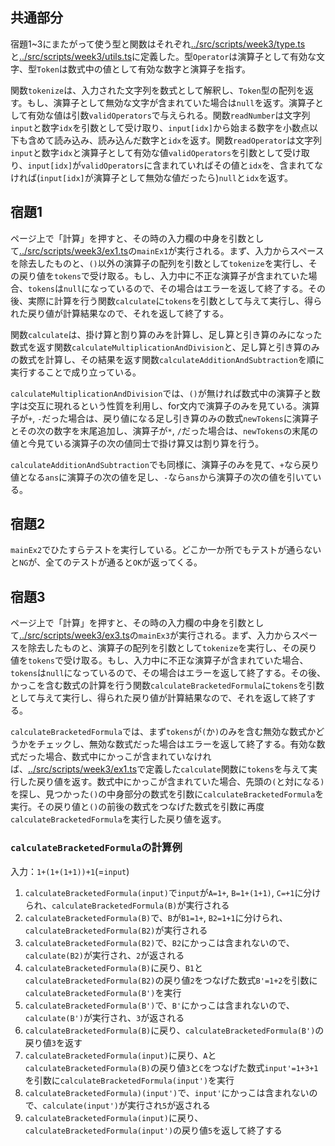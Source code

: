 ## 共通部分

宿題1~3にまたがって使う型と関数はそれぞれ[../src/scripts/week3/type.ts](../src/scripts/week3/type.ts)と[../src/scripts/week3/utils.ts](../src/scripts/week3/utils.ts)に定義した。型`Operator`は演算子として有効な文字、型`Token`は数式中の値として有効な数字と演算子を指す。

関数`tokenize`は、入力された文字列を数式として解釈し、`Token`型の配列を返す。もし、演算子として無効な文字が含まれていた場合は`null`を返す。演算子として有効な値は引数`validOperators`で与えられる。関数`readNumber`は文字列`input`と数字`idx`を引数として受け取り、`input[idx]`から始まる数字を小数点以下も含めて読み込み、読み込んだ数字と`idx`を返す。関数`readOperator`は文字列`input`と数字`idx`と演算子として有効な値`validOperators`を引数として受け取り、`input[idx]`が`validOperators`に含まれていればその値と`idx`を、含まれてなければ(`input[idx]`が演算子として無効な値だったら)`null`と`idx`を返す。

## 宿題1

ページ上で「計算」を押すと、その時の入力欄の中身を引数として[../src/scripts/week3/ex1.ts](../src/scripts/week3/ex1.ts)の`mainEx1`が実行される。まず、入力からスペースを除去したものと、`()`以外の演算子の配列を引数として`tokenize`を実行し、その戻り値を`tokens`で受け取る。もし、入力中に不正な演算子が含まれていた場合、`tokens`は`null`になっているので、その場合はエラーを返して終了する。その後、実際に計算を行う関数`calculate`に`tokens`を引数として与えて実行し、得られた戻り値が計算結果なので、それを返して終了する。

関数`calculate`は、掛け算と割り算のみを計算し、足し算と引き算のみになった数式を返す関数`calculateMultiplicationAndDivision`と、足し算と引き算のみの数式を計算し、その結果を返す関数`calculateAdditionAndSubtraction`を順に実行することで成り立っている。

`calculateMultiplicationAndDivision`では、`()`が無ければ数式中の演算子と数字は交互に現れるという性質を利用し、for文内で演算子のみを見ている。演算子が`+`, `-`だった場合は、戻り値になる足し引き算のみの数式`newTokens`に演算子とその次の数字を末尾追加し、演算子が`*`, `/`だった場合は、`newTokens`の末尾の値と今見ている演算子の次の値同士で掛け算又は割り算を行う。

`calculateAdditionAndSubtraction`でも同様に、演算子のみを見て、`+`なら戻り値となる`ans`に演算子の次の値を足し、`-`なら`ans`から演算子の次の値を引いている。

## 宿題2

`mainEx2`でひたすらテストを実行している。どこか一か所でもテストが通らないと`NG`が、全てのテストが通ると`OK`が返ってくる。

## 宿題3

ページ上で「計算」を押すと、その時の入力欄の中身を引数として[../src/scripts/week3/ex3.ts](../src/scripts/week3/ex3.ts)の`mainEx3`が実行される。まず、入力からスペースを除去したものと、演算子の配列を引数として`tokenize`を実行し、その戻り値を`tokens`で受け取る。もし、入力中に不正な演算子が含まれていた場合、`tokens`は`null`になっているので、その場合はエラーを返して終了する。その後、かっこを含む数式の計算を行う関数`calculateBracketedFormula`に`tokens`を引数として与えて実行し、得られた戻り値が計算結果なので、それを返して終了する。

`calculateBracketedFormula`では、まず`tokens`が`(`か`)`のみを含む無効な数式かどうかをチェックし、無効な数式だった場合はエラーを返して終了する。有効な数式だった場合、数式中にかっこが含まれていなければ、[../src/scripts/week3/ex1.ts](../src/scripts/week3/ex1.ts)で定義した`calculate`関数に`tokens`を与えて実行した戻り値を返す。数式中にかっこが含まれていた場合、先頭の`(`と対になる`)`を探し、見つかった`()`の中身部分の数式を引数に`calculateBracketedFormula`を実行。その戻り値と`()`の前後の数式をつなげた数式を引数に再度`calculateBracketedFormula`を実行した戻り値を返す。

### `calculateBracketedFormula`の計算例

入力：`1+(1+(1+1))+1`(=`input`)

1. `calculateBracketedFormula(input)`で`input`が`A=1+`, `B=1+(1+1)`, `C=+1`に分けられ、`calculateBracketedFormula(B)`が実行される
2. `calculateBracketedFormula(B)`で、`B`が`B1=1+`, `B2=1+1`に分けられ、`calculateBracketedFormula(B2)`が実行される
3. `calculateBracketedFormula(B2)`で、`B2`にかっこは含まれないので、`calculate(B2)`が実行され、`2`が返される
4. `calculateBracketedFormula(B)`に戻り、`B1`と`calculateBracketedFormula(B2)`の戻り値`2`をつなげた数式`B'=1+2`を引数に`calculateBracketedFormula(B')`を実行
5. `calculateBracketedFormula(B')`で、`B'`にかっこは含まれないので、`calculate(B')`が実行され、`3`が返される
6. `calculateBracketedFormula(B)`に戻り、`calculateBracketedFormula(B')`の戻り値`3`を返す
7. `calculateBracketedFormula(input)`に戻り、`A`と`calculateBracketedFormula(B)`の戻り値`3`と`C`をつなげた数式`input'=1+3+1`を引数に`calculateBracketedFormula(input')`を実行
8. `calculateBracketedFormula)(input')`で、`input'`にかっこは含まれないので、`calculate(input')`が実行され`5`が返される
9. `calculateBracketedFormula(input)`に戻り、`calculateBracketedFormula(input')`の戻り値`5`を返して終了する

